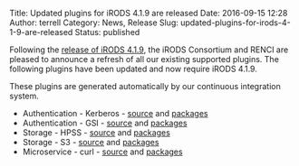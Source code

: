 Title: Updated plugins for iRODS 4.1.9 are released
Date: 2016-09-15 12:28
Author: terrell
Category: News, Release
Slug: updated-plugins-for-irods-4-1-9-are-released
Status: published

Following the [release of iRODS
4.1.9](http://irods.org/2016/07/irods-4-1-9-is-released/), the iRODS
Consortium and RENCI are pleased to announce a refresh of all our
existing supported plugins. The following plugins have been updated and
now require iRODS 4.1.9.

These plugins are generated automatically by our continuous integration
system.

-   Authentication - Kerberos -
    [source](https://github.com/irods/irods_auth_plugin_kerberos) and
    [packages](ftp://ftp.renci.org/pub/irods/plugins/irods_auth_plugin_krb/1.3/)
-   Authentication - GSI -
    [source](https://github.com/irods/irods_auth_plugin_gsi) and
    [packages](ftp://ftp.renci.org/pub/irods/plugins/irods_auth_plugin_gsi/1.3/)
-   Storage - HPSS -
    [source](https://github.com/irods/irods_resource_plugin_hpss) and
    [packages](ftp://ftp.renci.org/pub/irods/plugins/irods_resource_plugin_hpss/1.3/)
-   Storage - S3 -
    [source](https://github.com/irods/irods_resource_plugin_s3) and
    [packages](ftp://ftp.renci.org/pub/irods/plugins/irods_resource_plugin_s3/1.4/)
-   Microservice - curl -
    [source](https://github.com/irods/irods_microservice_plugins_curl)
    and
    [packages](ftp://ftp.renci.org/pub/irods/plugins/irods_microservice_plugins_curl/1.3/)

